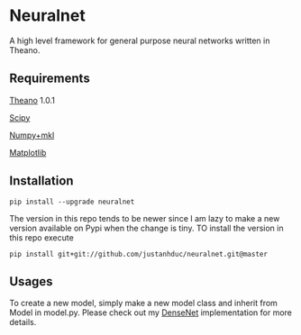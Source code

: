 # Neuralnet

A high level framework for general purpose neural networks written in Theano.

## Requirements

[Theano](http://deeplearning.net/software/theano/) 1.0.1

[Scipy](https://www.scipy.org/install.html) 

[Numpy+mkl](http://www.lfd.uci.edu/~gohlke/pythonlibs/#numpy)

[Matplotlib](https://matplotlib.org/)


## Installation
```
pip install --upgrade neuralnet
```

The version in this repo tends to be newer since I am lazy to make a new version available on Pypi when the change is tiny. TO install the version in this repo execute

```
pip install git+git://github.com/justanhduc/neuralnet.git@master
```

## Usages
To create a new model, simply make a new model class and inherit from Model in model.py. Please check out my [DenseNet](https://github.com/justanhduc/densenet) implementation for more details.
